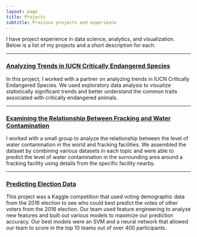 ```yaml
---
layout: page
title: Projects
subtitle: Previous projects and experience
---
```


I have project experience in data science, analytics, and visualization. Below is a list of my projects and a short description for each.

___

### [Analyzing Trends in IUCN Critically Endangered Species](https://github.com/sawhuang/INFO2950/tree/main/Final%20Project)
In this project, I worked with a partner on analyzing trends in IUCN Critically Endangered Species. We used exploratory data analysis to visualize statistically significant trends and better understand the common traits associated with critically endangered animals.

___

### [Examining the Relationship Between Fracking and Water Contamination](https://github.com/sawhuang/ORIE4741)
I worked with a small group to analyze the relationship between the level of water contamination in the world and fracking facilities. We assembled the dataset by combining various datasets in each topic and were able to predict the level of water contamination in the surrounding area around a fracking facility using details from the specific facility nearby.

___

### [Predicting Election Data](https://github.com/sawhuang/CS4780)
This project was a Kaggle competition that used voting demographic data from the 2016 election to see who could best predict the votes of other voters from the 2016 election. Our team used feature engineering to analyze new features and built out various models to maximize our prediction accuracy. Our best models were an SVM and a neural network that allowed our team to score in the top 10 teams out of over 400 participants.
